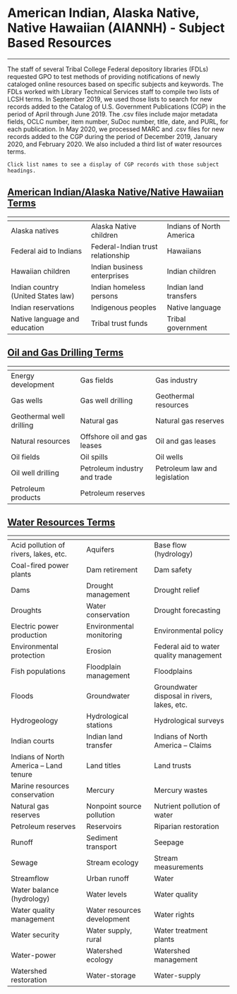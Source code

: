 # American Indian, Alaska Native, Native Hawaiian (AIANNH) - Subject Based Resources

-----------

The staff of several Tribal College Federal depository libraries (FDLs) requested GPO to test methods of providing notifications of newly cataloged online resources based on specific subjects and keywords. The FDLs worked with Library Technical Services staff to compile two lists of LCSH terms. In September 2019, we used those lists to search for new records added to the Catalog of U.S. Government Publications (CGP) in the period of April through June 2019. The .csv files include major metadata fields, OCLC number, item number, SuDoc number, title, date, and PURL, for each publication. In May 2020, we processed MARC and .csv files for new records added to the CGP during the period of December 2019, January 2020, and February 2020. We also included a third list of water resources terms.

`Click list names to see a display of CGP records with those subject headings.`

## [American Indian/Alaska Native/Native Hawaiian Terms](/AIANNH_Subject-Based-Resources/Terms_Lists_Records_Displays/AIANNH_List_Records_Display.md)

| <!-- -->                    | <!-- -->                 | <!-- -->
------------------------------|--------------------------|-----------------------------
Alaska natives | Alaska Native children | Indians of North America
Federal aid to Indians | Federal-Indian trust relationship | Hawaiians
Hawaiian children | Indian business enterprises | Indian children
Indian country (United States law) | Indian homeless persons | Indian land transfers
Indian reservations | Indigenous peoples | Native language
Native language and education | Tribal trust funds | Tribal government

## [Oil and Gas Drilling Terms](/AIANNH_Subject-Based-Resources/Terms_Lists_Records_Displays/Oil_and_Gas_List_Records_Display.md)

| <!-- -->                    | <!-- -->                 | <!-- -->
------------------------------|--------------------------|-----------------------------
Energy development | Gas fields | Gas industry
Gas wells | Gas well drilling | Geothermal resources
Geothermal well drilling | Natural gas | Natural gas reserves
Natural resources | Offshore oil and gas leases | Oil and gas leases
Oil fields | Oil spills | Oil wells
Oil well drilling | Petroleum industry and trade | Petroleum law and legislation
Petroleum products | Petroleum reserves

## [Water Resources Terms](/AIANNH_Subject-Based-Resources/Terms_Lists_Records_Displays/Water_Resources_List_Records_Display.md)

| <!-- -->                    | <!-- -->                 | <!-- -->
------------------------------|-----------------------------|--------------------------
Acid pollution of rivers, lakes, etc.  | Aquifers                    | Base flow (hydrology)
Coal-fired power plants                | Dam retirement              | Dam safety
Dams                                   | Drought management          | Drought relief
Droughts                               | Water conservation          | Drought forecasting
Electric power production              | Environmental monitoring    | Environmental policy
Environmental protection               | Erosion                     | Federal aid to water quality management
Fish populations                       | Floodplain management       | Floodplains
Floods                                 | Groundwater                 | Groundwater disposal in rivers, lakes, etc.
Hydrogeology                           | Hydrological stations       | Hydrological surveys
Indian courts                          | Indian land transfer        | Indians of North America – Claims
Indians of North America – Land tenure | Land titles                 | Land trusts
Marine resources conservation          | Mercury                     | Mercury wastes
Natural gas reserves                   | Nonpoint source pollution   | Nutrient pollution of water
Petroleum reserves                     | Reservoirs                  | Riparian restoration
Runoff                                 | Sediment transport          | Seepage
Sewage                                 | Stream ecology              | Stream measurements
Streamflow                             | Urban runoff                | Water
Water balance (hydrology)              | Water levels                | Water quality
Water quality management               | Water resources development | Water rights
Water security                         | Water supply, rural         | Water treatment plants
Water-power                            | Watershed ecology           | Watershed management
Watershed restoration                  | Water-storage               | Water-supply
